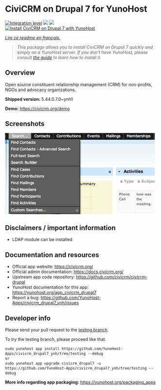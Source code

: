 <!--
N.B.: This README was automatically generated by https://github.com/YunoHost/apps/tree/master/tools/README-generator
It shall NOT be edited by hand.
-->

# CiviCRM on Drupal 7 for YunoHost

[![Integration level](https://dash.yunohost.org/integration/civicrm_drupal7.svg)](https://dash.yunohost.org/appci/app/civicrm_drupal7) ![](https://ci-apps.yunohost.org/ci/badges/civicrm_drupal7.status.svg) ![](https://ci-apps.yunohost.org/ci/badges/civicrm_drupal7.maintain.svg)  
[![Install CiviCRM on Drupal 7 with YunoHost](https://install-app.yunohost.org/install-with-yunohost.svg)](https://install-app.yunohost.org/?app=civicrm_drupal7)

*[Lire ce readme en français.](./README_fr.md)*

> *This package allows you to install CiviCRM on Drupal 7 quickly and simply on a YunoHost server.
If you don't have YunoHost, please consult [the guide](https://yunohost.org/#/install) to learn how to install it.*

## Overview

Open source constituent relationship management (CRM) for non-profits, NGOs and advocacy organizations.


**Shipped version:** 5.44.0.7.0~ynh1

**Demo:** https://civicrm.org/demo

## Screenshots

![](./doc/screenshots/screenshot.png)

## Disclaimers / important information

* LDAP module can be installed

## Documentation and resources

* Official app website: https://civicrm.org/
* Official admin documentation: https://docs.civicrm.org/
* Upstream app code repository: https://github.com/civicrm/civicrm-drupal
* YunoHost documentation for this app: https://yunohost.org/app_civicrm_drupal7
* Report a bug: https://github.com/YunoHost-Apps/civicrm_drupal7_ynh/issues

## Developer info

Please send your pull request to the [testing branch](https://github.com/YunoHost-Apps/civicrm_drupal7_ynh/tree/testing).

To try the testing branch, please proceed like that.
```
sudo yunohost app install https://github.com/YunoHost-Apps/civicrm_drupal7_ynh/tree/testing --debug
or
sudo yunohost app upgrade civicrm_drupal7 -u https://github.com/YunoHost-Apps/civicrm_drupal7_ynh/tree/testing --debug
```

**More info regarding app packaging:** https://yunohost.org/packaging_apps